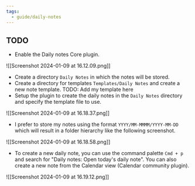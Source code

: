 ```yaml
---
tags:
  - guide/daily-notes
---
```

## TODO
* Enable the Daily notes Core plugin.

![[Screenshot 2024-01-09 at 16.12.09.png]]

* Create a directory `Daily Notes` in which the notes will be stored.
* Create a directory for templates `Templates/Daily Notes` and create a new note template. TODO: Add my template here
* Setup the plugin to create the daily notes in the `Daily Notes` directory and specify the template file to use.

![[Screenshot 2024-01-09 at 16.18.37.png]]

* I prefer to store my notes using the format `YYYY/MM-MMMM/YYYY-MM-DD` which will result in a folder hierarchy like the following screenshot.

![[Screenshot 2024-01-09 at 16.18.58.png]]

* To create a new daily note, you can use the command palette `Cmd + p` and search for "Daily notes: Open today's daily note". You can also create a new note from the Calendar view (Calendar community plugin).

![[Screenshot 2024-01-09 at 16.19.12.png]]